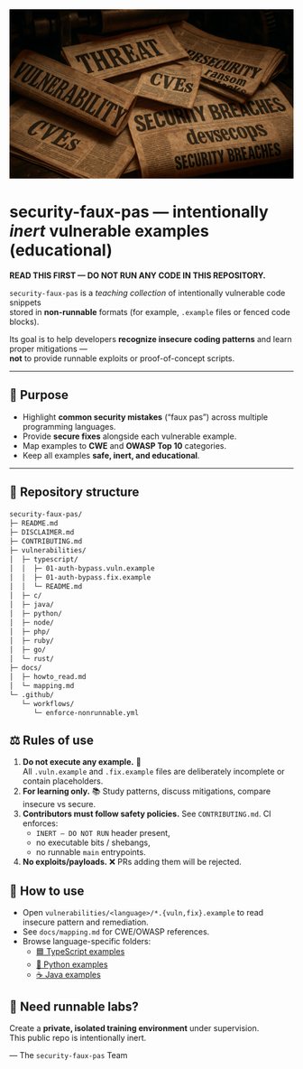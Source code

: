 <img src="assets/linkedin-profile-october-2025.png" alt="LinkedIn Profile Header" style="width: 100%; height: 300px; object-fit: cover; object-position: center;">

# security-faux-pas — intentionally *inert* vulnerable examples (educational)

**READ THIS FIRST — DO NOT RUN ANY CODE IN THIS REPOSITORY.**

`security-faux-pas` is a *teaching collection* of intentionally vulnerable code snippets  
stored in **non-runnable** formats (for example, `.example` files or fenced code blocks).

Its goal is to help developers **recognize insecure coding patterns** and learn proper mitigations —  
**not** to provide runnable exploits or proof-of-concept scripts.

---

## 🎯 Purpose

- Highlight **common security mistakes** (“faux pas”) across multiple programming languages.
- Provide **secure fixes** alongside each vulnerable example.
- Map examples to **CWE** and **OWASP Top 10** categories.
- Keep all examples **safe, inert, and educational**.

---

## 📂 Repository structure

```text
security-faux-pas/
├─ README.md
├─ DISCLAIMER.md
├─ CONTRIBUTING.md
├─ vulnerabilities/
│  ├─ typescript/
│  │  ├─ 01-auth-bypass.vuln.example
│  │  ├─ 01-auth-bypass.fix.example
│  │  └─ README.md
│  ├─ c/
│  ├─ java/
│  ├─ python/
│  ├─ node/
│  ├─ php/
│  ├─ ruby/
│  ├─ go/
│  └─ rust/
├─ docs/
│  ├─ howto_read.md
│  └─ mapping.md
└─ .github/
   └─ workflows/
      └─ enforce-nonrunnable.yml
```


## ⚖️ Rules of use
1. **Do not execute any example.** 🚫  
   All `.vuln.example` and `.fix.example` files are deliberately incomplete or contain placeholders.
2. **For learning only.** 📚 Study patterns, discuss mitigations, compare insecure vs secure.
3. **Contributors must follow safety policies.** See `CONTRIBUTING.md`. CI enforces:
   - `INERT — DO NOT RUN` header present,
   - no executable bits / shebangs,
   - no runnable `main` entrypoints.
4. **No exploits/payloads.** ❌ PRs adding them will be rejected.

## 📖 How to use
- Open `vulnerabilities/<language>/*.{vuln,fix}.example` to read insecure pattern and remediation.
- See `docs/mapping.md` for CWE/OWASP references.
- Browse language-specific folders:
  - [🟦 TypeScript examples](vulnerabilities/typescript/README.md)
  - [🐍 Python examples](vulnerabilities/python/README.md)
  - [☕ Java examples](vulnerabilities/java/README.md)

## 🔬 Need runnable labs?
Create a **private, isolated training environment** under supervision.  
This public repo is intentionally inert.

— The `security-faux-pas` Team
